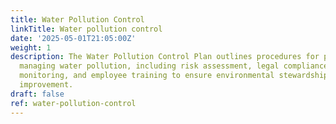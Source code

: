 ```yaml
---
title: Water Pollution Control
linkTitle: Water pollution control
date: '2025-05-01T21:05:00Z'
weight: 1
description: The Water Pollution Control Plan outlines procedures for preventing and
  managing water pollution, including risk assessment, legal compliance, control measures,
  monitoring, and employee training to ensure environmental stewardship and continual
  improvement.
draft: false
ref: water-pollution-control
---
```


